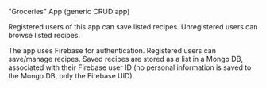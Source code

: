 "Groceries" App (generic CRUD app)

Registered users of this app can save listed recipes. Unregistered users can browse listed recipes. 

The app uses Firebase for authentication. Registered users can save/manage recipes. Saved recipes are stored as a list in a Mongo DB, associated with their Firebase user ID (no personal information is saved to the Mongo DB, only the Firebase UID).
